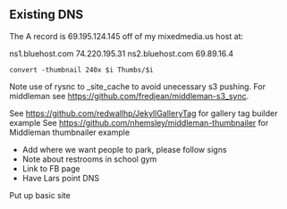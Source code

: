 ## Existing DNS

The A record is 69.195.124.145 off of my mixedmedia.us host at:

ns1.bluehost.com  74.220.195.31
ns2.bluehost.com  69.89.16.4

```
convert -thumbnail 240x $i Thumbs/$i
```

Note use of rysnc to _site_cache to avoid unecessary s3 pushing. For middleman see https://github.com/fredjean/middleman-s3_sync.

See https://github.com/redwallhp/JekyllGalleryTag for gallery tag builder example
See https://github.com/nhemsley/middleman-thumbnailer for Middleman thumbnailer example

* Add where we want people to park, please follow signs
* Note about restrooms in school gym
* Link to FB page
* Have Lars point DNS

Put up basic site
